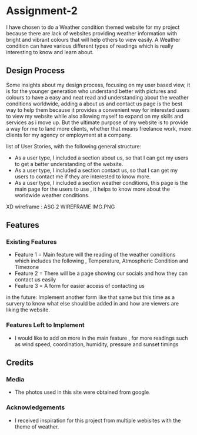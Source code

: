 # Assignment-2

I have chosen to do a Weather condition themed website for my project because there are lack of websites providing weather information with bright and vibrant colours that will help  others to view easily. A Weather condition can have various different types of readings which is really interesting to know and learn about.

## Design Process

Some insights about my design process, focusing on my user based view, it is for the younger generation who understand better with pictures and colours to have a easy and neat read  and understanding about the weather conditions worldwide, adding a about us and contact us page is the best way to help them because it provides a convenient way for interested users to view my website while also allowing myself to expand on my skills and services as i move up. But the ultimate purpose of my website is to provide a way for me to land more clients, whether that means freelance work, more clients for my agency or employment at a company.

list of User Stories, with the following general structure:
- As a user type, I included a section about us, so that I can get my users to get a better understanding of the website.
- As a user type, I included a section contact us, so that I can get my users to contact me if they are interested to know more.
- As a user type, I included a section weather conditions, this page is the main page for the users to use , it helps to know more about the worldwide weather conditions.

XD wireframe : ASG 2 WIREFRAME IMG.PNG

## Features
### Existing Features
- Feature 1 = Main feature will the reading of the weather conditions which includes the following , Temperature, Atmospheric Condition and Timezone
- Feature 2 = There will be a page showing our socials and how they can contact us easily
- Feature 3 = A form for easier access of contacting us 


in the future: Implement another form like that same but this time as a survery to know what else should be added in and how are viewers are liking the website.

### Features Left to Implement
- I would like to add on more in the main feature , for more readings such as wind speed, coordination, humidity, pressure and sunset timings


## Credits

### Media
- The photos used in this site were obtained from google



### Acknowledgements

- I received inspiration for this project from multiple webisites with the theme of weather.